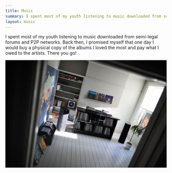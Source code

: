 ```yaml
---
title: Music
summary: I spent most of my youth listening to music downloaded from semi-legal forums and P2P networks. Back then, I promised myself that one day I would buy a physical copy of the albums I loved the most and pay what I owed to the artists. There you go! 
layout: music
---
```


I spent most of my youth listening to music downloaded from semi-legal forums and P2P networks. Back then, I promised myself that one day I would buy a physical copy of the albums I loved the most and pay what I owed to the artists. There you go! 

![Music room](music.jpg)
